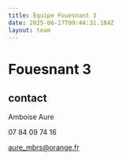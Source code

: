 ```yaml
---
title: Équipe Fouesnant 3
date: 2025-06-17T09:44:31.184Z
layout: team
---
```


# Fouesnant 3



## contact 

 Amboise Aure

07 84 09 74 16

aure_mbrs@orange.fr

